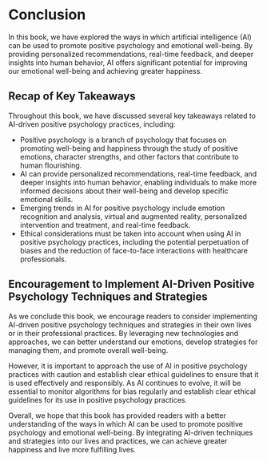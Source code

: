 # Conclusion

In this book, we have explored the ways in which artificial intelligence (AI) can be used to promote positive psychology and emotional well-being. By providing personalized recommendations, real-time feedback, and deeper insights into human behavior, AI offers significant potential for improving our emotional well-being and achieving greater happiness.

Recap of Key Takeaways
----------------------

Throughout this book, we have discussed several key takeaways related to AI-driven positive psychology practices, including:

* Positive psychology is a branch of psychology that focuses on promoting well-being and happiness through the study of positive emotions, character strengths, and other factors that contribute to human flourishing.
* AI can provide personalized recommendations, real-time feedback, and deeper insights into human behavior, enabling individuals to make more informed decisions about their well-being and develop specific emotional skills.
* Emerging trends in AI for positive psychology include emotion recognition and analysis, virtual and augmented reality, personalized intervention and treatment, and real-time feedback.
* Ethical considerations must be taken into account when using AI in positive psychology practices, including the potential perpetuation of biases and the reduction of face-to-face interactions with healthcare professionals.

Encouragement to Implement AI-Driven Positive Psychology Techniques and Strategies
----------------------------------------------------------------------------------

As we conclude this book, we encourage readers to consider implementing AI-driven positive psychology techniques and strategies in their own lives or in their professional practices. By leveraging new technologies and approaches, we can better understand our emotions, develop strategies for managing them, and promote overall well-being.

However, it is important to approach the use of AI in positive psychology practices with caution and establish clear ethical guidelines to ensure that it is used effectively and responsibly. As AI continues to evolve, it will be essential to monitor algorithms for bias regularly and establish clear ethical guidelines for its use in positive psychology practices.

Overall, we hope that this book has provided readers with a better understanding of the ways in which AI can be used to promote positive psychology and emotional well-being. By integrating AI-driven techniques and strategies into our lives and practices, we can achieve greater happiness and live more fulfilling lives.


